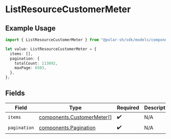 # ListResourceCustomerMeter

## Example Usage

```typescript
import { ListResourceCustomerMeter } from "@polar-sh/sdk/models/components/listresourcecustomermeter.js";

let value: ListResourceCustomerMeter = {
  items: [],
  pagination: {
    totalCount: 113892,
    maxPage: 6503,
  },
};
```

## Fields

| Field                                                                  | Type                                                                   | Required                                                               | Description                                                            |
| ---------------------------------------------------------------------- | ---------------------------------------------------------------------- | ---------------------------------------------------------------------- | ---------------------------------------------------------------------- |
| `items`                                                                | [components.CustomerMeter](../../models/components/customermeter.md)[] | :heavy_check_mark:                                                     | N/A                                                                    |
| `pagination`                                                           | [components.Pagination](../../models/components/pagination.md)         | :heavy_check_mark:                                                     | N/A                                                                    |